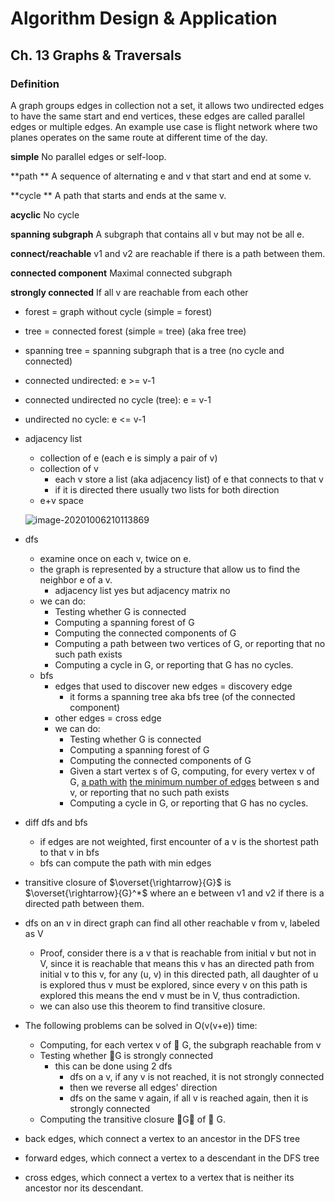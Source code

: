 # Algorithm Design & Application

## Ch. 13 Graphs & Traversals

### Definition

A graph groups edges in collection not a set, it allows two undirected edges to have the same start and end vertices, these edges are called parallel edges or multiple edges. An example use case is flight network where two planes operates on the same route at different time of the day.

**simple**
No parallel edges or self-loop.

**path **
A sequence of alternating e and v that start and end at some v.

**cycle **
A path that starts and ends at the same v.

**acyclic**
No cycle

**spanning subgraph** 
A subgraph that contains all v but may not be all e.

**connect/reachable**
v1 and v2 are reachable if there is a path between them.

**connected component**
Maximal connected subgraph

**strongly connected**
If all v are reachable from each other



- forest = graph without cycle (simple  = forest)

- tree = connected forest (simple = tree) (aka free tree)

- spanning tree = spanning subgraph that is a tree (no cycle and connected)

- connected undirected: e >= v-1

- connected undirected no cycle (tree): e = v-1

- undirected no cycle:  e <= v-1

- adjacency list 

  - collection of e (each e is simply a pair of v)
  - collection of v
    - each v store a list (aka adjacency list) of e that connects to that v
    - if it is directed there usually two lists for both direction
  - e+v space

  ![image-20201006210113869](C:\Users\weilu\AppData\Roaming\Typora\typora-user-images\image-20201006210113869.png)

- dfs

  - examine once on each v, twice on e.
  - the graph is represented by a structure that allow us to find the neighbor e of a v.
    - adjacency list yes but adjacency matrix no
  - we can do:
    - Testing whether G is connected
    - Computing a spanning forest of G
    - Computing the connected components of G
    - Computing a path between two vertices of G, or reporting that no such path
      exists
    - Computing a cycle in G, or reporting that G has no cycles.
  - bfs
    - edges that used to discover new edges = discovery edge
      - it forms a spanning tree aka bfs tree (of the connected component)
    - other edges = cross edge
    - we can do:
      - Testing whether G is connected
      - Computing a spanning forest of G
      - Computing the connected components of G
      - Given a start vertex s of G, computing, for every vertex v of G, <u>a path with</u>
        <u>the minimum number of edges</u> between s and v, or reporting that no such
        path exists
      - Computing a cycle in G, or reporting that G has no cycles.

- diff dfs and bfs

  - if edges are not weighted, first encounter of a v is the shortest path to that v in bfs
  - bfs can compute the path with min edges

- transitive closure of $\overset{\rightarrow}{G}$ is $\overset{\rightarrow}{G}^*$ where an e between v1 and v2 if there is a directed path between them.

- dfs on an v in direct graph can find all other reachable v from v, labeled as V
  - Proof, consider there is a v that is reachable from initial v but not in V, since it is reachable that means this v has an directed path from initial v to this v, for any (u, v) in this directed path, all daughter of u is explored thus v must be explored, since every v on this path is explored this means the end v must be in V, thus contradiction.
  - we can also use this theorem to find transitive closure.
- The following problems can be solved in O(v(v+e)) time:
  - Computing, for each vertex v of  G, the subgraph reachable from v
  - Testing whether G is strongly connected
    - this can be done using 2 dfs
      - dfs on a v, if any v is not reached, it is not strongly connected
      - then we reverse all edges' direction
      - dfs on the same v again, if all v is reached again, then it is strongly connected
  - Computing the transitive closure G∗ of  G.

- back edges, which connect a vertex to an ancestor in the DFS tree
- forward edges, which connect a vertex to a descendant in the DFS tree
- cross edges, which connect a vertex to a vertex that is neither its ancestor nor
  its descendant.